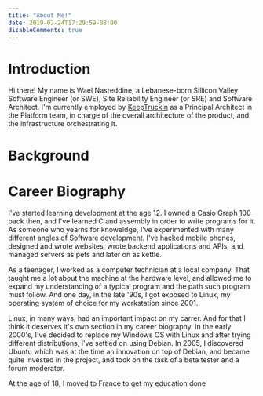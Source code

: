 ```yaml
---
title: "About Me!"
date: 2019-02-24T17:29:59-08:00
disableComments: true
---
```


# Introduction

Hi there! My name is Wael Nasreddine, a Lebanese-born Sillicon Valley Software
Engineer (or SWE), Site Reliability Engineer (or SRE) and Software Architect.
I'm currently employed by [KeepTruckin](https://KeepTruckin.com) as a Principal
Architect in the Platform team, in charge of the overall architecture of the
product, and the infrastructure orchestrating it.

# Background

# Career Biography

I've started learning development at the age 12. I owned a Casio Graph 100 back
then, and I've learned C and assembly in order to write programs for it. As
someone who yearns for knoweldge, I've experimented with many different angles
of Software development. I've hacked mobile phones, designed and wrote
websites, wrote backend applications and APIs, and managed servers as pets and
later on as kettle.

As a teenager, I worked as a computer technician at a local company. That
taught me a lot about the machine at the hardware level, and allowed me to
expand my understanding of a typical program and the path such program must
follow. And one day, in the late '90s, I got exposed to Linux, my operating
system of choice for my workstation since 2001.

Linux, in many ways, had an important impact on my carrer. And for that I think
it deserves it's own section in my career biography. In the early 2000's, I've
decided to replace my Windows OS with Linux and after trying different
distributions, I've settled on using Debian. In 2005, I discovered Ubuntu which
was at the time an innovation on top of Debian, and became quite invested in
the project, and took on the task of a beta tester and a forum moderator.

At the age of 18, I moved to France to get my education done
